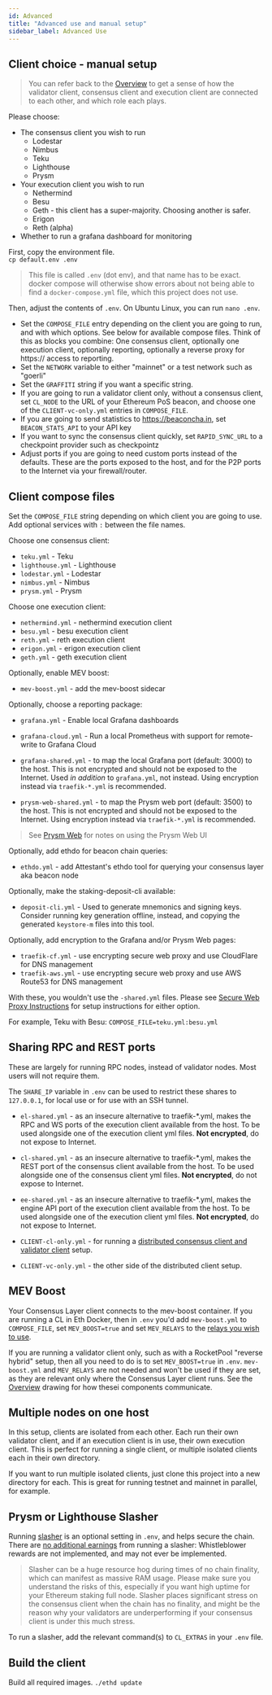 ```yaml
---
id: Advanced
title: "Advanced use and manual setup"
sidebar_label: Advanced Use
---
```


## Client choice - manual setup

> You can refer back to the [Overview](/) to get a sense of how the
> validator client, consensus client and execution client are
> connected to each other, and which role each plays.

Please choose:

* The consensus client you wish to run
  * Lodestar
  * Nimbus
  * Teku
  * Lighthouse
  * Prysm
* Your execution client you wish to run
  * Nethermind
  * Besu
  * Geth - this client has a super-majority. Choosing another is safer.
  * Erigon
  * Reth (alpha)
* Whether to run a grafana dashboard for monitoring

First, copy the environment file.  
`cp default.env .env`

> This file is called `.env` (dot env), and that name has to be exact. docker compose
will otherwise show errors about not being able to find a `docker-compose.yml` file,
which this project does not use.
 
Then, adjust the contents of `.env`. On Ubuntu Linux, you can run `nano .env`.

- Set the `COMPOSE_FILE` entry depending on the client you are going to run,
and with which options. See below for available compose files. Think of this as
blocks you combine: One consensus client, optionally one execution client, optionally reporting,
optionally a reverse proxy for https:// access to reporting.
- Set the `NETWORK` variable to either "mainnet" or a test network such as "goerli"
- Set the `GRAFFITI` string if you want a specific string.
- If you are going to run a validator client only, without a consensus client, set `CL_NODE` to the URL of your
Ethereum PoS beacon, and choose one of the `CLIENT-vc-only.yml` entries in `COMPOSE_FILE`.
- If you are going to send statistics to https://beaconcha.in, set `BEACON_STATS_API` to your API key
- If you want to sync the consensus client quickly, set `RAPID_SYNC_URL` to a checkpoint provider such as checkpointz
- Adjust ports if you are going to need custom ports instead of the defaults. These are the ports
exposed to the host, and for the P2P ports to the Internet via your firewall/router.

## Client compose files

Set the `COMPOSE_FILE` string depending on which client you are going to use. Add optional services with `:` between
the file names.

Choose one consensus client:

- `teku.yml` - Teku
- `lighthouse.yml` - Lighthouse
- `lodestar.yml` - Lodestar
- `nimbus.yml` - Nimbus
- `prysm.yml` - Prysm

Choose one execution client:

- `nethermind.yml` - nethermind execution client
- `besu.yml` - besu execution client
- `reth.yml` - reth execution client
- `erigon.yml` - erigon execution client
- `geth.yml` - geth execution client

Optionally, enable MEV boost:

- `mev-boost.yml` - add the mev-boost sidecar

Optionally, choose a reporting package:

- `grafana.yml` - Enable local Grafana dashboards
- `grafana-cloud.yml` - Run a local Prometheus with support for remote-write to Grafana Cloud

- `grafana-shared.yml` - to map the local Grafana port (default: 3000) to the host. This is not encrypted and should
not be exposed to the Internet. Used *in addition* to `grafana.yml`, not instead. Using encryption instead via
`traefik-*.yml` is recommended.
- `prysm-web-shared.yml` - to map the Prysm web port (default: 3500) to the host. This is not encrypted and should
not be exposed to the Internet. Using encryption instead via `traefik-*.yml` is recommended.

> See [Prysm Web](../Usage/PrysmWeb.md) for notes on using the Prysm Web UI

Optionally, add ethdo for beacon chain queries:

- `ethdo.yml` - add Attestant's ethdo tool for querying your consensus layer aka beacon node

Optionally, make the staking-deposit-cli available:

- `deposit-cli.yml` - Used to generate mnemonics and signing keys. Consider running key generation offline, instead,
and copying the generated `keystore-m` files into this tool.

Optionally, add encryption to the Grafana and/or Prysm Web pages:

- `traefik-cf.yml` - use encrypting secure web proxy and use CloudFlare for DNS management
- `traefik-aws.yml` - use encrypting secure web proxy and use AWS Route53 for DNS management

With these, you wouldn't use the `-shared.yml` files. Please see [Secure Web Proxy Instructions](../Usage/ReverseProxy.md)
for setup instructions for either option.

For example, Teku with Besu:
`COMPOSE_FILE=teku.yml:besu.yml`

## Sharing RPC and REST ports

These are largely for running RPC nodes, instead of validator nodes. Most users will not require them.

The `SHARE_IP` variable in `.env` can be used to restrict these shares to `127.0.0.1`, for local use or for use
with an SSH tunnel.

- `el-shared.yml` - as an insecure alternative to traefik-\*.yml, makes the RPC and WS ports of the execution client
available from the host. To be used alongside one of the execution client yml files. **Not encrypted**, do not expose
to Internet.
- `cl-shared.yml` - as an insecure alternative to traefik-\*.yml, makes the REST port of the consensus client available
from the host. To be used alongside one of the consensus client yml files. **Not encrypted**, do not expose to Internet.
- `ee-shared.yml` - as an insecure alternative to traefik-\*.yml, makes the engine API port of the execution client
available from the host. To be used alongside one of the execution client yml files. **Not encrypted**, do not expose
to Internet.

- `CLIENT-cl-only.yml` - for running a [distributed consensus client and validator client](../Usage/ReverseProxy.md)
setup.
- `CLIENT-vc-only.yml` - the other side of the distributed client setup.

## MEV Boost

Your Consensus Layer client connects to the mev-boost container. If you are running a CL in Eth Docker, then in `.env`
you'd add `mev-boost.yml` to `COMPOSE_FILE`, set `MEV_BOOST=true` and set `MEV_RELAYS` to the
[relays you wish to use](https://ethstaker.cc/mev-relay-list/).

If you are running a validator client only, such as with a RocketPool "reverse hybrid" setup, then all you need to do
is to set `MEV_BOOST=true` in `.env`. `mev-boost.yml` and `MEV_RELAYS` are not needed and won't be used if they are
set, as they are relevant only where the Consensus Layer client runs. See the [Overview](/) drawing for how thesei
components communicate.

## Multiple nodes on one host

In this setup, clients are isolated from each other. Each run their own validator client, and if an execution client
is in use, their own execution client. This is perfect for running a single client, or multiple isolated
clients each in their own directory.

If you want to run multiple isolated clients, just clone this project into a new directory for
each. This is great for running testnet and mainnet in parallel, for example.

## Prysm or Lighthouse Slasher

Running [slasher](https://docs.prylabs.network/docs/prysm-usage/slasher/) is an optional setting in `.env`, and helps
secure the chain. There are [no additional earnings](https://github.com/ethereum/consensus-specs/issues/1631) from
running a slasher: Whistleblower rewards are not implemented, and may not ever be implemented.

> Slasher can be a huge resource hog during times of no chain finality, which can manifest as massive RAM usage. Please
make sure you understand the risks of this, especially if you want high uptime for your Ethereum staking full node.
Slasher places significant stress on the consensus client when the chain has no finality, and might be the reason why
your validators are underperforming if your consensus client is under this much stress.

To run a slasher, add the relevant command(s) to `CL_EXTRAS` in your `.env` file.

## Build the client

Build all required images. `./ethd update`
